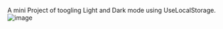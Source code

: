 A mini Project of toogling Light and Dark mode using UseLocalStorage.
![image](https://user-images.githubusercontent.com/96350795/198089231-b226368f-82e2-4995-a85a-57555cf0352e.png)
